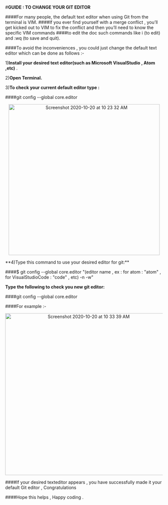 #**GUIDE : TO CHANGE YOUR GIT EDITOR** 

####For many people, the default text editor when using Git from the terminal is VIM.
####If you ever find yourself with a merge conflict , you’ll get kicked out to VIM to fix the conflict and then you’ll need to know the specific VIM commands 
####to edit the doc such commands like i (to edit) and :wq (to save and quit). 

####To avoid the inconveniences , you could just change the default text editor which can be done as follows :-

1)**Install your desired text editor(such as Microsoft VisualStudio , Atom ,etc)** .

2)**Open Terminal.**

3)**To check your current default editor type :** 

####git config --global core.editor 

<p align="center">
<img width="483" alt="Screenshot 2020-10-20 at 10 23 32 AM" src="https://user-images.githubusercontent.com/58665834/96541764-50959a80-12be-11eb-8121-31850b789c2f.png">
</p>
**4)Type this command to use your desired editor for git:**

####$ git config --global core.editor "(editor name , ex : for atom : "atom" , for VisualStudioCode : "code" , etc) -n -w" 

**Type the following to check you new git editor:** 

####git config --global core.editor

####For example :-

<p align="center">
<img width="518" alt="Screenshot 2020-10-20 at 10 33 39 AM" src="https://user-images.githubusercontent.com/58665834/96542460-bc2c3780-12bf-11eb-86d7-47ee2899fc00.png">
</p>

####If your desired texteditor appears , you have successfully made it your default Git editor , Congratulations

####Hope this helps , Happy coding .
